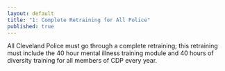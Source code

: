 ```yaml
---
layout: default
title: "1: Complete Retraining for All Police"
published: true
---
```


All Cleveland Police must go through a complete retraining; this retraining must include the 40 hour mental illness training module and 40 hours of diversity training for all members of CDP every year.